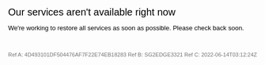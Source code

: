 <!DOCTYPE html PUBLIC '-//W3C//DTD XHTML 1.0 Transitional//EN' 'http://www.w3.org/TR/xhtml1/DTD/xhtml1-transitional.dtd'><html xmlns='http://www.w3.org/1999/xhtml'><head><meta content='text/html; charset=utf-8' http-equiv='content-type'/><style type='text/css'>body {font-family:Arial; margin-left:40px; }img  { border:0 none; }#content { margin-left: auto; margin-right: auto }#message h2 { font-size: 20px; font-weight: normal; color: #000000; margin: 34px 0px 0px 0px }#message p  { font-size: 13px; color: #000000; margin: 7px 0px 0px0px}#errorref { font-size: 11px; color: #737373; margin-top: 41px }</style><title>OneDrive</title></head><body><div id='content'><div id='message'><h2>Our services aren't available right now</h2><p>We're working to restore all services as soon as possible. Please check back soon.</p></div><div id='errorref'><span>Ref A: 4D493101DF504476AF7F22E74EB18283 Ref B: SG2EDGE3321 Ref C: 2022-06-14T03:12:24Z</span></div></div></body></html>